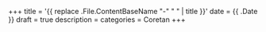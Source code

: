 +++
title = '{{ replace .File.ContentBaseName "-" " " | title }}'
date = {{ .Date }}
draft = true
description =
categories = Coretan
+++
